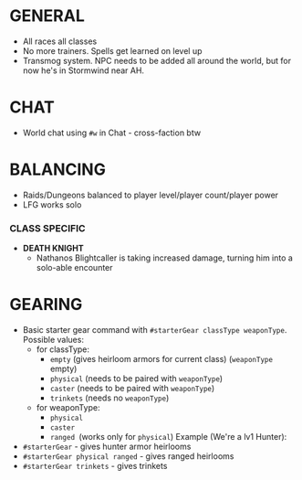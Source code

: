 
# GENERAL
- All races all classes
- No more trainers. Spells get learned on level up
- Transmog system. NPC needs to be added all around the world, but for now he's in Stormwind near AH.

# CHAT
- World chat using `#w` in Chat - cross-faction btw

# BALANCING
- Raids/Dungeons balanced to player level/player count/player power
- LFG works solo
### CLASS SPECIFIC
- **DEATH KNIGHT**
    - Nathanos Blightcaller is taking increased damage, turning him into a solo-able encounter

# GEARING
- Basic starter gear command with `#starterGear classType weaponType`. Possible values:
	- for classType:
		- `empty`   (gives heirloom armors for current class) (`weaponType` empty)
		-	`physical` (needs to be paired with `weaponType`)
		-	`caster` (needs to be paired with `weaponType`)
		-	`trinkets` (needs no `weaponType`)
	- for weaponType:
		-	`physical`
		-	`caster`
		-	`ranged `(works only for `physical`)
Example (We're a lv1 Hunter):
- `#starterGear` - gives hunter armor heirlooms
- `#starterGear physical ranged` - gives ranged heirlooms
- `#starterGear trinkets` - gives trinkets
